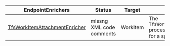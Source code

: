 | EndpointEnrichers | Status | Target    | Usage                              |
|------------------------|---------|---------|------------------------------------------|
| [TfsWorkItemAttachmentEnricher](Reference/v2/EndpointEnrichers/TfsWorkItemAttachmentEnricher.md) | missng XML code comments | WorkItem | The `TfsWorkItemAttachmentEnricher` processes the attachements for a specific work item. |
